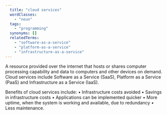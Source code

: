 ```yaml
---
  title: "cloud services"
  wordClasses:
    - "noun"
  tags:
    - "programming"
  synonyms: []
  relatedTerms:
    - "software-as-a-service"
    - "platform-as-a-service"
    - "infrastructure-as-a-service"
---
```

A resource provided over the internet that hosts or shares computer processing 
capability and data to computers and other devices on demand. Cloud services 
include Software as a Service (SaaS), Platform as a Service (PaaS) and 
Infrastructure as a Service (IaaS).

Benefits of cloud services include:
• Infrastructure costs avoided
• Savings in infrastructure costs 
• Applications can be implemented quicker
• More uptime, when the system is working and available, due to redundancy
• Less maintenance.

